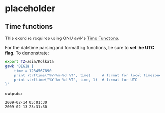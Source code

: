 # placeholder

## Time functions

This exercise requires using GNU awk's [Time Functions][time-func].

For the datetime parsing and formatting functions, be sure to **set the UTC flag**.
To demonstrate:

```sh
export TZ=Asia/Kolkata
gawk 'BEGIN {
    time = 1234567890
    print strftime("%Y-%m-%d %T", time)     # format for local timezone
    print strftime("%Y-%m-%d %T", time, 1)  # format for UTC
}'
```

outputs:

```none
2009-02-14 05:01:30
2009-02-13 23:31:30
```

[time-func]: https://www.gnu.org/software/gawk/manual/html_node/Time-Functions.html
